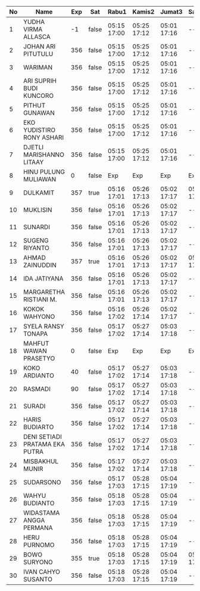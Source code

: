 | No | Name | Exp | Sat | Rabu1 | Kamis2 | Jumat3 | Sabtu4 | Senin6 | Selasa7 | Rabu8 | Kamis9 | Jumat10 | Sabtu11 |
|-----|-----|-----|-----|-----|-----|-----|-----|-----|-----|-----|-----|-----|-----|
| 1 | YUDHA VIRMA ALLASCA | -1 | false | 05:15 17:00 | 05:25 17:12 | 05:01 17:16 | -- | 05:05 17:02 | 05:27 17:25 | 05:21 17:06 | 05:29 17:03 | 05:24 17:15 | -- |
| 2 | JOHAN ARI PITUTULU | 356 | false | 05:15 17:00 | 05:25 17:12 | 05:01 17:16 | -- | 05:05 17:02 | 05:27 17:25 | 05:21 17:06 | 05:29 17:03 | 05:24 17:15 | -- |
| 3 | WARIMAN | 356 | false | 05:15 17:00 | 05:25 17:12 | 05:01 17:16 | -- | 05:05 17:02 | 05:27 17:25 | 05:21 17:06 | 05:29 17:03 | 05:24 17:15 | -- |
| 4 | ARI SUPRIH BUDI KUNCORO | 356 | false | 05:15 17:00 | 05:25 17:12 | 05:01 17:16 | -- | 05:05 17:02 | 05:27 17:25 | 05:21 17:06 | 05:29 17:03 | 05:24 17:15 | -- |
| 5 | PITHUT GUNAWAN | 356 | false | 05:15 17:00 | 05:25 17:12 | 05:01 17:16 | -- | 05:05 17:02 | 05:27 17:25 | 05:21 17:06 | 05:29 17:03 | 05:24 17:15 | -- |
| 6 | EKO YUDISTIRO RONY ASHARI | 356 | false | 05:15 17:00 | 05:25 17:12 | 05:01 17:16 | -- | 05:05 17:02 | 05:27 17:25 | 05:21 17:06 | 05:29 17:03 | 05:24 17:15 | -- |
| 7 | DJETLI MARISHANNO LITAAY | 356 | false | 05:15 17:00 | 05:25 17:12 | 05:01 17:16 | -- | 05:05 17:02 | 05:27 17:25 | 05:21 17:06 | 05:29 17:03 | 05:24 17:15 | -- |
| 8 | HINU PULUNG MULIAWAN | 0 | false | Exp | Exp | Exp | Exp | Exp | Exp | Exp | Exp | Exp | Exp |
| 9 | DULKAMIT | 357 | true | 05:16 17:01 | 05:26 17:13 | 05:02 17:17 | 05:15 17:17 | 05:06 17:03 | 05:28 17:26 | 05:22 17:07 | 05:30 17:04 | 05:25 17:16 | 05:07 - |
| 10 | MUKLISIN | 356 | false | 05:16 17:01 | 05:26 17:13 | 05:02 17:17 | -- | 05:06 17:03 | 05:28 17:26 | 05:22 17:07 | 05:30 17:04 | 05:25 17:16 | -- |
| 11 | SUNARDI | 356 | false | 05:16 17:01 | 05:26 17:13 | 05:02 17:17 | -- | 05:06 17:03 | 05:28 17:26 | 05:22 17:07 | 05:30 17:04 | 05:25 17:16 | -- |
| 12 | SUGENG RIYANTO | 356 | false | 05:16 17:01 | 05:26 17:13 | 05:02 17:17 | -- | 05:06 17:03 | 05:28 17:26 | 05:22 17:07 | 05:30 17:04 | 05:25 17:16 | -- |
| 13 | AHMAD ZAINUDDIN | 357 | true | 05:16 17:01 | 05:26 17:13 | 05:02 17:17 | 05:15 17:17 | 05:06 17:03 | 05:28 17:26 | 05:22 17:07 | 05:30 17:04 | 05:25 17:16 | 05:07 - |
| 14 | IDA JATIYANA | 356 | false | 05:16 17:01 | 05:26 17:13 | 05:02 17:17 | -- | 05:06 17:03 | 05:28 17:26 | 05:22 17:07 | 05:30 17:04 | 05:25 17:16 | -- |
| 15 | MARGARETHA RISTIANI M. | 356 | false | 05:16 17:01 | 05:26 17:13 | 05:02 17:17 | -- | 05:06 17:03 | 05:28 17:26 | 05:22 17:07 | 05:30 17:04 | 05:25 17:16 | -- |
| 16 | KOKOK WAHYONO | 356 | false | 05:16 17:02 | 05:26 17:14 | 05:02 17:17 | -- | 05:06 17:03 | 05:28 17:26 | 05:22 17:07 | 05:30 17:05 | 05:25 17:16 | -- |
| 17 | SYELA RANSY TONAPA | 356 | false | 05:17 17:02 | 05:27 17:14 | 05:03 17:18 | -- | 05:07 17:04 | 05:29 17:27 | 05:23 17:08 | 05:31 17:05 | 05:26 17:17 | -- |
| 18 | MAHFUT WAWAN PRASETYO | 0 | false | Exp | Exp | Exp | Exp | Exp | Exp | Exp | Exp | Exp | Exp |
| 19 | KOKO ARDIANTO | 40 | false | 05:17 17:02 | 05:27 17:14 | 05:03 17:18 | -- | 05:07 17:04 | 05:29 17:27 | 05:23 17:08 | 05:31 17:05 | 05:26 17:17 | -- |
| 20 | RASMADI | 90 | false | 05:17 17:02 | 05:27 17:14 | 05:03 17:18 | -- | 05:07 17:04 | 05:29 17:27 | 05:23 17:08 | 05:31 17:05 | 05:26 17:17 | -- |
| 21 | SURADI | 356 | false | 05:17 17:02 | 05:27 17:14 | 05:03 17:18 | -- | 05:07 17:04 | 05:29 17:27 | 05:23 17:08 | 05:31 17:05 | 05:26 17:17 | -- |
| 22 | HARIS BUDIARTO | 356 | false | 05:17 17:02 | 05:27 17:14 | 05:03 17:18 | -- | 05:07 17:04 | 05:29 17:27 | 05:23 17:08 | 05:31 17:05 | 05:26 17:17 | -- |
| 23 | DENI SETIADI PRATAMA EKA PUTRA | 356 | false | 05:17 17:02 | 05:27 17:14 | 05:03 17:18 | -- | 05:07 17:04 | 05:29 17:27 | 05:23 17:08 | 05:31 17:05 | 05:26 17:17 | -- |
| 24 | MISBAKHUL MUNIR | 356 | false | 05:17 17:02 | 05:27 17:14 | 05:03 17:18 | -- | 05:07 17:04 | 05:29 17:27 | 05:23 17:08 | 05:31 17:05 | 05:26 17:18 | -- |
| 25 | SUDARSONO | 356 | false | 05:17 17:03 | 05:28 17:15 | 05:04 17:19 | -- | 05:08 17:05 | 05:30 17:28 | 05:24 17:09 | 05:32 17:06 | 05:27 17:18 | -- |
| 26 | WAHYU BUDIANTO | 356 | false | 05:18 17:03 | 05:28 17:15 | 05:04 17:19 | -- | 05:08 17:05 | 05:30 17:28 | 05:24 17:09 | 05:32 17:06 | 05:27 17:18 | -- |
| 27 | WIDASTAMA ANGGA PERMANA | 356 | false | 05:18 17:03 | 05:28 17:15 | 05:04 17:19 | -- | 05:08 17:05 | 05:30 17:28 | 05:24 17:09 | 05:32 17:06 | 05:27 17:18 | -- |
| 28 | HERU PURNOMO | 356 | false | 05:18 17:03 | 05:28 17:15 | 05:04 17:19 | -- | 05:08 17:05 | 05:30 17:28 | 05:24 17:09 | 05:32 17:06 | 05:27 17:18 | -- |
| 29 | BOWO SURYONO | 355 | true | 05:18 17:03 | 05:28 17:15 | 05:04 17:19 | 05:15 17:17 | 05:08 17:05 | 05:30 17:28 | 05:24 17:09 | 05:32 17:06 | 05:27 17:18 | 05:07 - |
| 30 | IVAN CAHYO SUSANTO | 356 | false | 05:18 17:03 | 05:28 17:15 | 05:04 17:19 | -- | 05:08 17:05 | 05:30 17:28 | 05:24 17:09 | 05:32 17:06 | 05:27 17:18 | -- |
